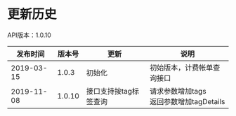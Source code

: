 
# 更新历史 #
API版本：1.0.10

|发布时间|版本号|更新|说明|
|---|---|---|---|
|2019-03-15|1.0.3|初始化|初始版本，计费帐单查询接口
|2019-11-08|1.0.10|接口支持按tag标签查询|请求参数增加tags<br>返回参数增加tagDetails
